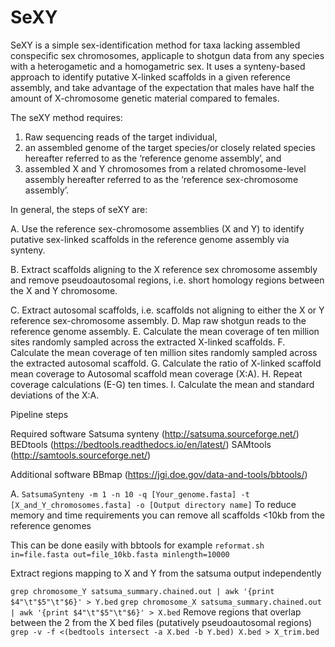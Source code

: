 # SeXY

SeXY is a simple sex-identification method for taxa lacking assembled conspecific sex chromosomes, applicaple to shotgun data from any species with a heterogametic and a homogametric sex. 
It uses a synteny-based approach to identify putative X-linked scaffolds in a given reference assembly, and take advantage of the expectation that males have half the amount of X-chromosome genetic material compared to females.

The seXY method requires: 
1. Raw sequencing reads of the target individual, 
2. an assembled genome of the target species/or closely related species hereafter referred to as the ‘reference genome assembly’, and 
3. assembled X and Y chromosomes from a related chromosome-level assembly hereafter referred to as the ‘reference sex-chromosome assembly’.



In general, the steps of seXY are:

A. Use the reference sex-chromosome assemblies (X and Y) to identify putative sex-linked scaffolds in the reference genome assembly via synteny.

B. Extract scaffolds aligning to the X reference sex chromosome assembly and remove pseudoautosomal regions, i.e. short homology regions between the X and Y chromosome. 

C. Extract autosomal scaffolds, i.e. scaffolds not aligning to either the X or Y reference sex-chromosome assembly. 
D. Map raw shotgun reads to the reference genome assembly.
E. Calculate the mean coverage of ten million sites randomly sampled across the extracted X-linked scaffolds. 
F. Calculate the mean coverage of ten million sites randomly sampled across the extracted autosomal scaffold.
G. Calculate the ratio of X-linked scaffold mean coverage to Autosomal scaffold mean coverage (X:A).
H. Repeat coverage calculations (E-G) ten times. 
I. Calculate the mean and standard deviations of the X:A.


Pipeline steps

Required software
Satsuma synteny (http://satsuma.sourceforge.net/)
BEDtools (https://bedtools.readthedocs.io/en/latest/)
SAMtools (http://samtools.sourceforge.net/)

Additional software
BBmap (https://jgi.doe.gov/data-and-tools/bbtools/)

A. 
`SatsumaSynteny -m 1 -n 10 -q [Your_genome.fasta] -t [X_and_Y_chromosomes.fasta] -o [Output directory name]`
To reduce memory and time requirements you can remove all scaffolds <10kb from the reference genomes 

This can be done easily with bbtools for example
`reformat.sh in=file.fasta out=file_10kb.fasta minlength=10000`

Extract regions mapping to X and Y from the satsuma output independently

`grep chromosome_Y satsuma_summary.chained.out | awk '{print $4"\t"$5"\t"$6}' > Y.bed`
`grep chromosome_X satsuma_summary.chained.out | awk '{print $4"\t"$5"\t"$6}' > X.bed`
Remove regions that overlap between the 2 from the X bed files (putatively pseudoautosomal regions)
`grep -v -f <(bedtools intersect -a X.bed -b Y.bed) X.bed > X_trim.bed`


